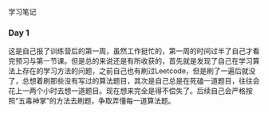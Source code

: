 学习笔记

### Day 1
这是自己报了训练营后的第一周，虽然工作挺忙的，第一周的时间过半了自己才看完预习与第一节课。但是总的来说还是有所收获的，首先就是发现了自己在学习算法上存在的学习方法的问题，之前自己也有刷过Leetcode，但是刷了一遍后就没了，总想着刷那些没有写过的算法题目，其次是自己总是在死磕一道题目，往往会花上一两个小时去想一道题目。现在想来完全是得不偿失了。后续自己会严格按照“五毒神掌”的方法去刷题，争取弄懂每一道算法题。

